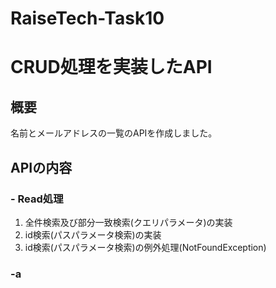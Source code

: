 # RaiseTech-Task10
# CRUD処理を実装したAPI
## 概要
名前とメールアドレスの一覧のAPIを作成しました。

## APIの内容
### - Read処理
1. 全件検索及び部分一致検索(クエリパラメータ)の実装
2. id検索(パスパラメータ検索)の実装
3. id検索(パスパラメータ検索)の例外処理(NotFoundException)
### -a
